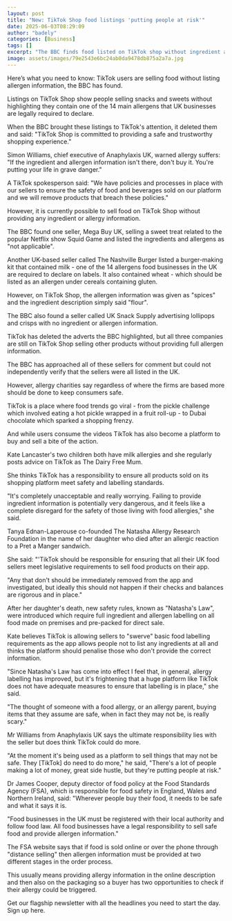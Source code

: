 ```yaml
---
layout: post
title: "New: TikTok Shop food listings 'putting people at risk'"
date: 2025-06-03T08:29:09
author: "badely"
categories: [Business]
tags: []
excerpt: "The BBC finds food listed on TikTok shop without ingredient and allergen information."
image: assets/images/79e2543e6bc24ab0da9478db875a2a7a.jpg
---
```


Here’s what you need to know: TikTok users are selling food without listing allergen information, the BBC has found.

Listings on TikTok Shop show people selling snacks and sweets without highlighting they contain one of the 14 main allergens that UK businesses are legally required to declare.

When the BBC brought these listings to TikTok's attention, it deleted them and said: "TikTok Shop is committed to providing a safe and trustworthy shopping experience."

Simon Williams, chief executive of Anaphylaxis UK, warned allergy suffers: "If the ingredient and allergen information isn't there, don't buy it. You're putting your life in grave danger."

A TikTok spokesperson said: "We have policies and processes in place with our sellers to ensure the safety of food and beverages sold on our platform and we will remove products that breach these policies."

However, it is currently possible to sell food on TikTok Shop without providing any ingredient or allergy information.

The BBC found one seller, Mega Buy UK, selling a sweet treat related to the popular Netflix show Squid Game and listed the ingredients and allergens as "not applicable".

Another UK-based seller called The Nashville Burger listed a burger-making kit that contained milk - one of the 14 allergens food businesses in the UK are required to declare on labels. It also contained wheat - which should be listed as an allergen under cereals containing gluten.

However, on TikTok Shop, the allergen information was given as "spices" and the ingredient description simply said "flour".

The BBC also found a seller called UK Snack Supply advertising lollipops and crisps with no ingredient or allergen information.

TikTok has deleted the adverts the BBC highlighted, but all three companies are still on TikTok Shop selling other products without providing full allergen information.

The BBC has approached all of these sellers for comment but could not independently verify that the sellers were all listed in the UK.

However, allergy charities say regardless of where the firms are based more should be done to keep consumers safe.

TikTok is a place where food trends go viral - from the pickle challenge which involved eating a hot pickle wrapped in a fruit roll-up - to Dubai chocolate which sparked a shopping frenzy.

And while users consume the videos TikTok has also become a platform to buy and sell a bite of the action.

Kate Lancaster's two children both have milk allergies and she regularly posts advice on TikTok as The Dairy Free Mum.

She thinks TikTok has a responsibility to ensure all products sold on its shopping platform meet safety and labelling standards.

"It's completely unacceptable and really worrying. Failing to provide ingredient information is potentially very dangerous, and it feels like a complete disregard for the safety of those living with food allergies," she said.

Tanya Ednan-Laperouse co-founded The Natasha Allergy Research Foundation in the name of her daughter who died after an allergic reaction to a Pret a Manger sandwich.

She said: "'TikTok should be responsible for ensuring that all their UK food sellers meet legislative requirements to sell food products on their app. 

"Any that don't should be immediately removed from the app and investigated, but ideally this should not happen if their checks and balances are rigorous and in place."

After her daughter's death, new safety rules, known as "Natasha's Law",  were introduced which require full ingredient and allergen labelling on all food made on premises and pre-packed for direct sale.

Kate believes TikTok is allowing sellers to "swerve" basic food labelling requirements as the app allows people not to list any ingredients at all and thinks the platform should penalise those who don't provide the correct information.

"Since Natasha's Law has come into effect I feel that, in general, allergy labelling has improved, but it's frightening that a huge platform like TikTok does not have adequate measures to ensure that labelling is in place," she said.

"The thought of someone with a food allergy, or an allergy parent, buying items that they assume are safe, when in fact they may not be, is really scary."

Mr Williams from Anaphylaxis UK says the ultimate responsibility lies with the seller but does think TikTok could do more.

"At the moment it's being used as a platform to sell things that may not be safe. They [TikTok] do need to do more," he said, "There's a lot of people making a lot of money, great side hustle, but they're putting people at risk."

Dr James Cooper, deputy director of food policy at the Food Standards Agency (FSA), which is responsible for food safety in England, Wales and Northern Ireland, said: "Wherever people buy their food, it needs to be safe and what it says it is.

"Food businesses in the UK must be registered with their local authority and follow food law. All food businesses have a legal responsibility to sell safe food and provide allergen information."

The FSA website says that if food is sold online or over the phone through "distance selling" then allergen information must be provided at two different stages in the order process.

This usually means providing allergy information in the online description and then also on the packaging so a buyer has two opportunities to check if their allergy could be triggered.

Get our flagship newsletter with all the headlines you need to start the day. Sign up here.

